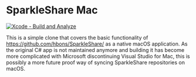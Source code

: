 # SparkleShare Mac

[![Xcode - Build and Analyze](https://github.com/kjyv/SparkleShareMac/actions/workflows/build-analyze-xcode.yml/badge.svg)](https://github.com/kjyv/SparkleShareMac/actions/workflows/build-analyze-xcode.yml)

This is a simple clone that covers the basic functionality of https://github.com/hbons/SparkleShare/
as a native macOS application. As the original C# app is not maintained anymore and building it has become more complicated
with Microsoft discontinuing Visual Studio for Mac, this is possibly a more future proof way of syncing SparkleShare repositories on macOS.

